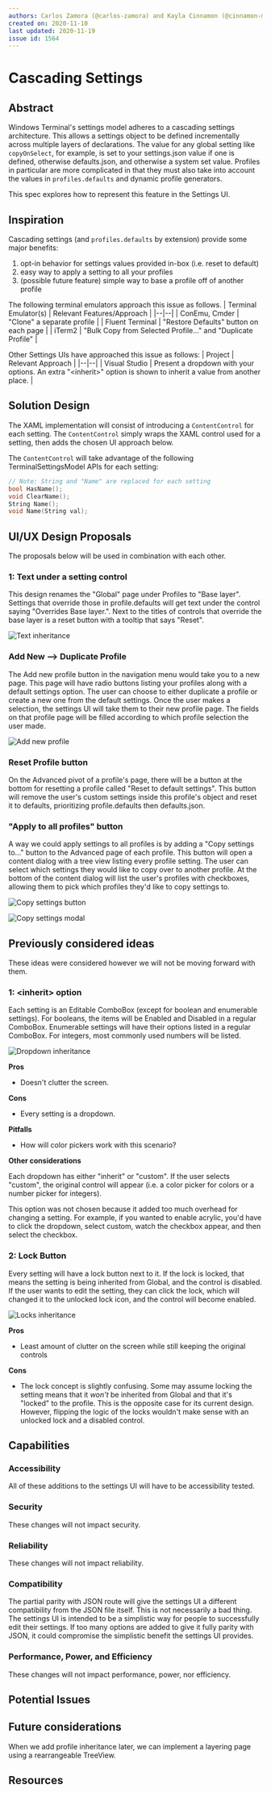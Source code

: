 ```yaml
---
authors: Carlos Zamora (@carlos-zamora) and Kayla Cinnamon (@cinnamon-msft)
created on: 2020-11-10
last updated: 2020-11-19
issue id: 1564
---
```


# Cascading Settings

## Abstract

Windows Terminal's settings model adheres to a cascading settings architecture. This allows a settings object to be defined incrementally across multiple layers of declarations. The value for any global setting like `copyOnSelect`, for example, is set to your settings.json value if one is defined, otherwise defaults.json, and otherwise a system set value. Profiles in particular are more complicated in that they must also take into account the values in `profiles.defaults` and dynamic profile generators.

This spec explores how to represent this feature in the Settings UI.

## Inspiration

Cascading settings (and `profiles.defaults` by extension) provide some major benefits:
1. opt-in behavior for settings values provided in-box (i.e. reset to default)
2. easy way to apply a setting to all your profiles
3. (possible future feature) simple way to base a profile off of another profile

The following terminal emulators approach this issue as follows.
| Terminal Emulator(s) | Relevant Features/Approach |
|--|--|
| ConEmu, Cmder | "Clone" a separate profile |
| Fluent Terminal | "Restore Defaults" button on each page |
| iTerm2 | "Bulk Copy from Selected Profile..." and "Duplicate Profile" |

Other Settings UIs have approached this issue as follows:
| Project | Relevant Approach |
|--|--|
| Visual Studio | Present a dropdown with your options. An extra "\<inherit\>" option is shown to inherit a value from another place. |

## Solution Design

The XAML implementation will consist of introducing a `ContentControl` for each setting. The `ContentControl` simply wraps the XAML control used for a setting, then adds the chosen UI approach below.

The `ContentControl` will take advantage of the following TerminalSettingsModel APIs for each setting:
```c++
// Note: String and "Name" are replaced for each setting
bool HasName();
void ClearName();
String Name();
void Name(String val);
```

## UI/UX Design Proposals

The proposals below will be used in combination with each other.

### 1: Text under a setting control

This design renames the "Global" page under Profiles to "Base layer". Settings that override those in profile.defaults will get text under the control saying "Overrides Base layer.". Next to the titles of controls that override the base layer is a reset button with a tooltip that says "Reset".

![Text inheritance](./inheritance-text.png)

### Add New --> Duplicate Profile

The Add new profile button in the navigation menu would take you to a new page. This page will have radio buttons listing your profiles along with a default settings option. The user can choose to either duplicate a profile or create a new one from the default settings. Once the user makes a selection, the settings UI will take them to their new profile page. The fields on that profile page will be filled according to which profile selection the user made.

![Add new profile](./add-new-profile.png)

### Reset Profile button

On the Advanced pivot of a profile's page, there will be a button at the bottom for resetting a profile called "Reset to default settings". This button will remove the user's custom settings inside this profile's object and reset it to defaults, prioritizing profile.defaults then defaults.json.

### "Apply to all profiles" button

A way we could apply settings to all profiles is by adding a "Copy settings to..." button to the Advanced page of each profile. This button will open a content dialog with a tree view listing every profile setting. The user can select which settings they would like to copy over to another profile. At the bottom of the content dialog will list the user's profiles with checkboxes, allowing them to pick which profiles they'd like to copy settings to.

![Copy settings button](./copy-settings-1.png)

![Copy settings modal](./copy-settings-2.png)

## Previously considered ideas

These ideas were considered however we will not be moving forward with them.

### 1: \<inherit\> option

Each setting is an Editable ComboBox (except for boolean and enumerable settings). For booleans, the items will be Enabled and Disabled in a regular ComboBox. Enumerable settings will have their options listed in a regular ComboBox. For integers, most commonly used numbers will be listed.

![Dropdown inheritance](./inheritance-dropdown.png)

**Pros**

- Doesn't clutter the screen.

**Cons**

- Every setting is a dropdown.

**Pitfalls**

- How will color pickers work with this scenario?

**Other considerations**

Each dropdown has either "inherit" or "custom". If the user selects "custom", the original control will appear (i.e. a color picker for colors or a number picker for integers).

This option was not chosen because it added too much overhead for changing a setting. For example, if you wanted to enable acrylic, you'd have to click the dropdown, select custom, watch the checkbox appear, and then select the checkbox.

### 2: Lock Button

Every setting will have a lock button next to it. If the lock is locked, that means the setting is being inherited from Global, and the control is disabled. If the user wants to edit the setting, they can click the lock, which will changed it to the unlocked lock icon, and the control will become enabled.

![Locks inheritance](./inheritance-locks.png)

**Pros**

- Least amount of clutter on the screen while still keeping the original controls

**Cons**

- The lock concept is slightly confusing. Some may assume locking the setting means that it *won't* be inherited from Global and that it's "locked" to the profile. This is the opposite case for its current design. However, flipping the logic of the locks wouldn't make sense with an unlocked lock and a disabled control.

## Capabilities

### Accessibility

All of these additions to the settings UI will have to be accessibility tested.

### Security

These changes will not impact security.

### Reliability

These changes will not impact reliability.

### Compatibility

The partial parity with JSON route will give the settings UI a different compatibility from the JSON file itself. This is not necessarily a bad thing. The settings UI is intended to be a simplistic way for people to successfully edit their settings. If too many options are added to give it fully parity with JSON, it could compromise the simplistic benefit the settings UI provides.

### Performance, Power, and Efficiency

These changes will not impact performance, power, nor efficiency.

## Potential Issues

## Future considerations

When we add profile inheritance later, we can implement a layering page using a rearrangeable TreeView.

## Resources
